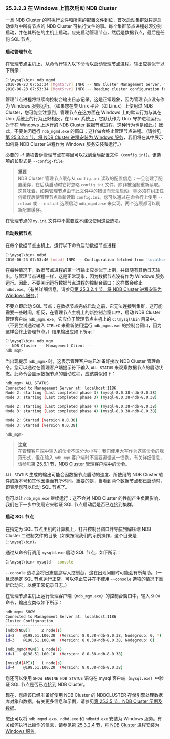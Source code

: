 ### 25.3.2.3 在 Windows 上首次启动 NDB Cluster

一旦 NDB Cluster 的可执行文件和所需的配置文件到位，首次启动集群就只是启动集群中所有节点的 NDB Cluster 可执行文件的事。每个集群节点进程必须分别启动，并在其所在的主机上启动。应先启动管理节点，然后是数据节点，最后是任何 SQL 节点。

#### 启动管理节点

在管理节点主机上，从命令行输入以下命令以启动管理节点进程。输出应类似于以下所示：

```sh
C:\mysql\bin> ndb_mgmd
2010-06-23 07:53:34 [MgmtSrvr] INFO -- NDB Cluster Management Server. mysql-8.0.38-ndb-8.0.38
2010-06-23 07:53:34 [MgmtSrvr] INFO -- Reading cluster configuration from 'config.ini'
```

管理节点进程将继续向控制台输出日志记录。这是正常现象，因为管理节点没有作为 Windows 服务运行。（如果您在类 Unix 平台（如 Linux）上使用过 NDB Cluster，您可能会注意到，管理节点在这方面在 Windows 上的默认行为与其在 Unix 系统上的行为正好相反，在 Unix 系统上，它默认作为 Unix 守护进程运行。对于在 Windows 上运行的 NDB Cluster 数据节点进程，这种行为也是如此。）因此，不要关闭运行 `ndb_mgmd.exe` 的窗口；这样做会终止管理节点进程。（请参见[第 25.3.2.4 节，将 NDB Cluster 进程安装为 Windows 服务](../ndb-cluster-windows-services.html)，我们将在其中展示如何将 NDB Cluster 进程作为 Windows 服务安装和运行。）

必要的 `-f` 选项告诉管理节点在哪里可以找到全局配置文件（`config.ini`）。该选项的长形式是 `--config-file`。

> **重要**  
> NDB Cluster 管理节点缓存从 `config.ini` 读取的配置信息；一旦创建了配置缓存，在后续启动时它将忽略 `config.ini` 文件，除非被强制重新读取。这意味着，如果管理节点由于此文件中的错误而无法启动，则必须在纠正任何错误后使管理节点重新读取 `config.ini`。您可以通过在命令行上使用 `--reload` 或 `--initial` 选项启动 `ndb_mgmd.exe` 来实现。两个选项都可以刷新配置缓存。

在管理节点的 `my.ini` 文件中不需要或不建议使用这些选项。

#### 启动数据节点

在每个数据节点主机上，运行以下命令启动数据节点进程：

```sh
C:\mysql\bin> ndbd
2010-06-23 07:53:46 [ndbd] INFO -- Configuration fetched from 'localhost:1186', generation: 1
```

在每种情况下，数据节点进程的第一行输出应类似于上例，并跟随有其他日志输出。与管理节点进程一样，这是正常现象，因为数据节点没有作为 Windows 服务运行。因此，不要关闭运行数据节点进程的控制台窗口；这样做会终止 `ndbd.exe`。（有关详细信息，请参见[第 25.3.2.4 节，将 NDB Cluster 进程安装为 Windows 服务](../ndb-cluster-windows-services.html)。）

不要立即启动 SQL 节点；在数据节点完成启动之前，它无法连接到集群，这可能需要一些时间。相反，在管理节点主机上的新控制台窗口中，启动 NDB Cluster 管理客户端 `ndb_mgm.exe`，它应位于管理节点主机上的 `C:\mysql\bin` 目录中。（不要尝试通过输入 `CTRL+C` 来重新使用运行 `ndb_mgmd.exe` 的控制台窗口，因为这样会终止管理节点。）结果输出应如下所示：

```sh
C:\mysql\bin> ndb_mgm
-- NDB Cluster -- Management Client --
ndb_mgm>
```

当出现提示 `ndb_mgm>` 时，这表示管理客户端已准备好接收 NDB Cluster 管理命令。您可以通过在管理客户端提示符下输入 `ALL STATUS` 来观察数据节点的启动状态。此命令会显示数据节点的启动过程，应该类似如下：

```sh
ndb_mgm> ALL STATUS
Connected to Management Server at: localhost:1186
Node 2: starting (Last completed phase 3) (mysql-8.0.38-ndb-8.0.38)
Node 3: starting (Last completed phase 3) (mysql-8.0.38-ndb-8.0.38)

Node 2: starting (Last completed phase 4) (mysql-8.0.38-ndb-8.0.38)
Node 3: starting (Last completed phase 4) (mysql-8.0.38-ndb-8.0.38)

Node 2: Started (version 8.0.38)
Node 3: Started (version 8.0.38)

ndb_mgm>
```

> **注意**  
> 在管理客户端中输入的命令不区分大小写；我们使用大写作为这些命令的规范形式，但在输入 `ndb_mgm` 客户端时不需要遵循这一惯例。有关详细信息，请参见[第 25.6.1 节，NDB Cluster 管理客户端中的命令](../ndb-cluster-mgmt-commands.html)。

`ALL STATUS` 生成的输出可能会因数据节点启动的速度、所使用的 NDB Cluster 软件的版本号和其他因素而有所不同。重要的是，当看到两个数据节点都已启动时，即表示您可以启动 SQL 节点了。

您可以让 `ndb_mgm.exe` 继续运行；这不会对 NDB Cluster 的性能产生负面影响，我们在下一步中使用它来验证 SQL 节点启动后是否已连接到集群。

#### 启动 SQL 节点

在指定为 SQL 节点主机的计算机上，打开控制台窗口并导航到解压缩 NDB Cluster 二进制文件的目录（如果按照我们的示例操作，这个目录是 `C:\mysql\bin`）。

通过从命令行调用 `mysqld.exe` 启动 SQL 节点，如下所示：

```sh
C:\mysql\bin> mysqld --console
```

`--console` 选项会将日志信息写入控制台，这在出现问题时可能会有所帮助。（一旦您确定 SQL 节点运行正常，可以停止它并在不使用 `--console` 选项的情况下重新启动它，以便正常记录日志。）

在管理节点主机上运行管理客户端（`ndb_mgm.exe`）的控制台窗口中，输入 `SHOW` 命令，输出应类似如下所示：

```sh
ndb_mgm> SHOW
Connected to Management Server at: localhost:1186
Cluster Configuration
---------------------
[ndbd(NDB)]     2 node(s)
id=2    @198.51.100.30  (Version: 8.0.38-ndb-8.0.38, Nodegroup: 0, *)
id=3    @198.51.100.40  (Version: 8.0.38-ndb-8.0.38, Nodegroup: 0)

[ndb_mgmd(MGM)] 1 node(s)
id=1    @198.51.100.10  (Version: 8.0.38-ndb-8.0.38)

[mysqld(API)]   1 node(s)
id=4    @198.51.100.20  (Version: 8.0.38-ndb-8.0.38)
```

您还可以使用 `SHOW ENGINE NDB STATUS` 语句在 mysql 客户端（`mysql.exe`）中验证 SQL 节点是否已连接到 NDB Cluster。

现在，您应该已经准备好使用 NDB Cluster 的 NDBCLUSTER 存储引擎处理数据库对象和数据。有关更多信息和示例，请参见[第 25.3.5 节，NDB Cluster 示例及数据](../ndb-cluster-example.html)。

您还可以将 `ndb_mgmd.exe`、`ndbd.exe` 和 `ndbmtd.exe` 安装为 Windows 服务。有关如何执行此操作的信息，请参见[第 25.3.2.4 节，将 NDB Cluster 进程安装为 Windows 服务](../ndb-cluster-windows-services.html)。